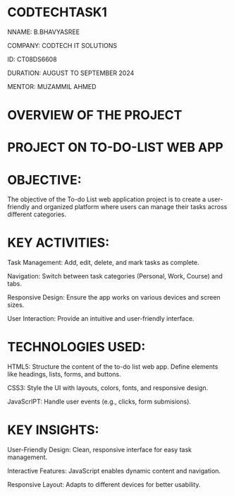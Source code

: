 # CODTECHTASK1
NNAME: B.BHAVYASREE

COMPANY: CODTECH IT SOLUTIONS

ID: CT08DS6608

DURATION: AUGUST TO SEPTEMBER 2024

MENTOR: MUZAMMIL AHMED

# OVERVIEW OF THE PROJECT

# PROJECT ON  TO-DO-LIST WEB APP

# OBJECTIVE: 
The objective of the To-do List web application project is to create a user-friendly and organized platform where users can manage their tasks across different categories.


# KEY ACTIVITIES:
Task Management: Add, edit, delete, and mark tasks as complete.

Navigation: Switch between task categories (Personal, Work, Course) and tabs.

Responsive Design: Ensure the app works on various devices and screen sizes.

User Interaction: Provide an intuitive and user-friendly interface.

# TECHNOLOGIES USED: 
HTML5:
Structure the content of the to-do list web app.
Define elements like headings, lists, forms, and buttons.

CSS3: Style the UI with layouts, colors, fonts, and responsive design.

JavaScrIPT: Handle user events (e.g., clicks, form submisions).

# KEY INSIGHTS: 

User-Friendly Design: Clean, responsive interface for easy task management.

Interactive Features: JavaScript enables dynamic content and navigation.

Responsive Layout: Adapts to different devices for better usability.



